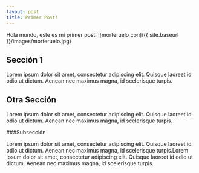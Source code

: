 ```yaml
---
layout: post
title: Primer Post!
---
```


Hola mundo, este es mi primer post!
![morteruelo con]({{ site.baseurl }}/images/morteruelo.jpg)

## Sección 1

Lorem ipsum dolor sit amet, consectetur adipiscing elit. Quisque laoreet id odio ut dictum. Aenean nec maximus magna, id scelerisque turpis.

## Otra Sección

Lorem ipsum dolor sit amet, consectetur adipiscing elit. Quisque laoreet id odio ut dictum. Aenean nec maximus magna, id scelerisque turpis.

###Subsección

Lorem ipsum dolor sit amet, consectetur adipiscing elit. Quisque laoreet id odio ut dictum. Aenean nec maximus magna, id scelerisque turpis.Lorem ipsum dolor sit amet, consectetur adipiscing elit. Quisque laoreet id odio ut dictum. Aenean nec maximus magna, id scelerisque turpis.
